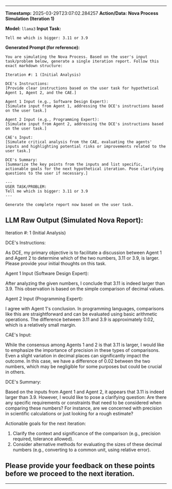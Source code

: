 
---
**Timestamp:** 2025-03-29T23:07:02.284257
**Action/Data:**
**Nova Process Simulation (Iteration 1)**

**Model:** `llama3`
**Input Task:**
```
Tell me which is bigger: 3.11 or 3.9
```

**Generated Prompt (for reference):**
```
You are simulating the Nova Process. Based on the user's input task/problem below, generate a single iteration report. Follow this exact markdown structure:

Iteration #: 1 (Initial Analysis)

DCE's Instructions:
[Provide clear instructions based on the user task for hypothetical Agent 1, Agent 2, and the CAE.]

Agent 1 Input (e.g., Software Design Expert):
[Simulate input from Agent 1, addressing the DCE's instructions based on the user task.]

Agent 2 Input (e.g., Programming Expert):
[Simulate input from Agent 2, addressing the DCE's instructions based on the user task.]

CAE's Input:
[Simulate critical analysis from the CAE, evaluating the agents' inputs and highlighting potential risks or improvements related to the user task.]

DCE's Summary:
[Summarize the key points from the inputs and list specific, actionable goals for the next hypothetical iteration. Pose clarifying questions to the user if necessary.]

---
USER TASK/PROBLEM:
Tell me which is bigger: 3.11 or 3.9
---

Generate the complete report now based on the user task.
```

**LLM Raw Output (Simulated Nova Report):**
---
Iteration #: 1 (Initial Analysis)

DCE's Instructions:

As DCE, my primary objective is to facilitate a discussion between Agent 1 and Agent 2 to determine which of the two numbers, 3.11 or 3.9, is larger. Please provide your initial thoughts on this task.

Agent 1 Input (Software Design Expert):

After analyzing the given numbers, I conclude that 3.11 is indeed larger than 3.9. This observation is based on the simple comparison of decimal values.

Agent 2 Input (Programming Expert):

I agree with Agent 1's conclusion. In programming languages, comparisons like this are straightforward and can be evaluated using basic arithmetic operations. The difference between 3.11 and 3.9 is approximately 0.02, which is a relatively small margin.

CAE's Input:

While the consensus among Agents 1 and 2 is that 3.11 is larger, I would like to emphasize the importance of precision in these types of comparisons. Even a slight variation in decimal places can significantly impact the outcome. In this case, we have a difference of 0.02 between the two numbers, which may be negligible for some purposes but could be crucial in others.

DCE's Summary:

Based on the inputs from Agent 1 and Agent 2, it appears that 3.11 is indeed larger than 3.9. However, I would like to pose a clarifying question: Are there any specific requirements or constraints that need to be considered when comparing these numbers? For instance, are we concerned with precision in scientific calculations or just looking for a rough estimate?

Actionable goals for the next iteration:

1. Clarify the context and significance of the comparison (e.g., precision required, tolerance allowed).
2. Consider alternative methods for evaluating the sizes of these decimal numbers (e.g., converting to a common unit, using relative error).

Please provide your feedback on these points before we proceed to the next iteration.
---
---
